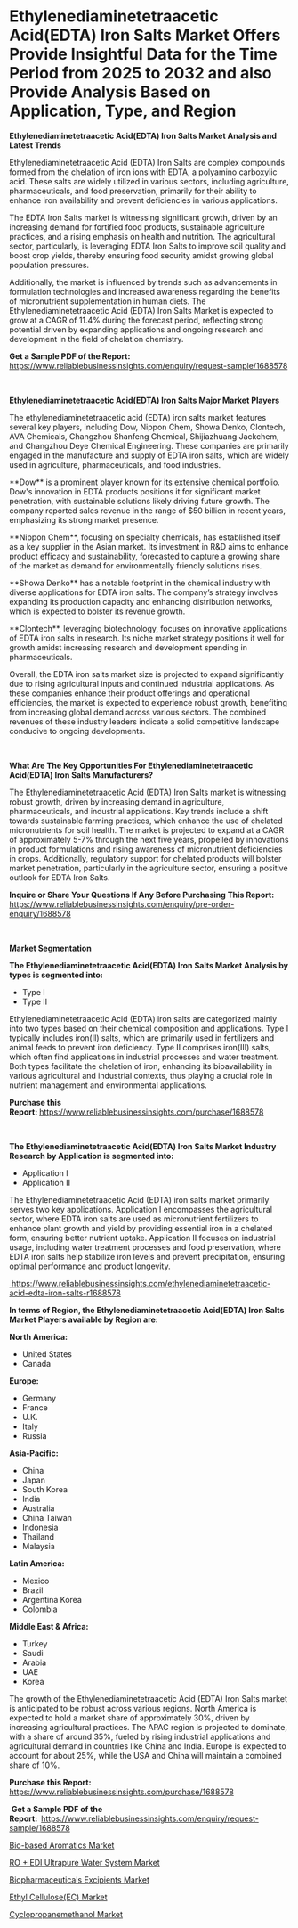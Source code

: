 <p><h1>Ethylenediaminetetraacetic Acid(EDTA) Iron Salts Market Offers Provide Insightful Data for the Time Period from 2025 to 2032 and also Provide Analysis Based on Application, Type, and Region</h1></p><p><strong>Ethylenediaminetetraacetic Acid(EDTA) Iron Salts Market Analysis and Latest Trends</strong></p>
<p><p>Ethylenediaminetetraacetic Acid (EDTA) Iron Salts are complex compounds formed from the chelation of iron ions with EDTA, a polyamino carboxylic acid. These salts are widely utilized in various sectors, including agriculture, pharmaceuticals, and food preservation, primarily for their ability to enhance iron availability and prevent deficiencies in various applications. </p><p>The EDTA Iron Salts market is witnessing significant growth, driven by an increasing demand for fortified food products, sustainable agriculture practices, and a rising emphasis on health and nutrition. The agricultural sector, particularly, is leveraging EDTA Iron Salts to improve soil quality and boost crop yields, thereby ensuring food security amidst growing global population pressures. </p><p>Additionally, the market is influenced by trends such as advancements in formulation technologies and increased awareness regarding the benefits of micronutrient supplementation in human diets. The Ethylenediaminetetraacetic Acid (EDTA) Iron Salts Market is expected to grow at a CAGR of 11.4% during the forecast period, reflecting strong potential driven by expanding applications and ongoing research and development in the field of chelation chemistry.</p></p>
<p><strong>Get a Sample PDF of the Report:&nbsp;</strong> <a href="https://www.reliablebusinessinsights.com/enquiry/request-sample/1688578?utm_campaign=115&utm_medium=2&utm_source=Github&utm_content=ia&utm_term=26032025&utm_id=ethylenediaminetetraacetic-acidedta-iron-salts">https://www.reliablebusinessinsights.com/enquiry/request-sample/1688578</a></p>
<p>&nbsp;</p>
<p><strong>Ethylenediaminetetraacetic Acid(EDTA) Iron Salts Major Market Players</strong></p>
<p><p>The ethylenediaminetetraacetic acid (EDTA) iron salts market features several key players, including Dow, Nippon Chem, Showa Denko, Clontech, AVA Chemicals, Changzhou Shanfeng Chemical, Shijiazhuang Jackchem, and Changzhou Deye Chemical Engineering. These companies are primarily engaged in the manufacture and supply of EDTA iron salts, which are widely used in agriculture, pharmaceuticals, and food industries.</p><p>**Dow** is a prominent player known for its extensive chemical portfolio. Dow's innovation in EDTA products positions it for significant market penetration, with sustainable solutions likely driving future growth. The company reported sales revenue in the range of $50 billion in recent years, emphasizing its strong market presence.</p><p>**Nippon Chem**, focusing on specialty chemicals, has established itself as a key supplier in the Asian market. Its investment in R&D aims to enhance product efficacy and sustainability, forecasted to capture a growing share of the market as demand for environmentally friendly solutions rises.</p><p>**Showa Denko** has a notable footprint in the chemical industry with diverse applications for EDTA iron salts. The company’s strategy involves expanding its production capacity and enhancing distribution networks, which is expected to bolster its revenue growth.</p><p>**Clontech**, leveraging biotechnology, focuses on innovative applications of EDTA iron salts in research. Its niche market strategy positions it well for growth amidst increasing research and development spending in pharmaceuticals.</p><p>Overall, the EDTA iron salts market size is projected to expand significantly due to rising agricultural inputs and continued industrial applications. As these companies enhance their product offerings and operational efficiencies, the market is expected to experience robust growth, benefiting from increasing global demand across various sectors. The combined revenues of these industry leaders indicate a solid competitive landscape conducive to ongoing developments.</p></p>
<p>&nbsp;</p>
<p><strong>What Are The Key Opportunities For Ethylenediaminetetraacetic Acid(EDTA) Iron Salts Manufacturers?</strong></p>
<p><p>The Ethylenediaminetetraacetic Acid (EDTA) Iron Salts market is witnessing robust growth, driven by increasing demand in agriculture, pharmaceuticals, and industrial applications. Key trends include a shift towards sustainable farming practices, which enhance the use of chelated micronutrients for soil health. The market is projected to expand at a CAGR of approximately 5-7% through the next five years, propelled by innovations in product formulations and rising awareness of micronutrient deficiencies in crops. Additionally, regulatory support for chelated products will bolster market penetration, particularly in the agriculture sector, ensuring a positive outlook for EDTA Iron Salts.</p></p>
<p><strong>Inquire or Share Your Questions If Any Before Purchasing This Report:</strong> <a href="https://www.reliablebusinessinsights.com/enquiry/pre-order-enquiry/1688578?utm_campaign=115&utm_medium=2&utm_source=Github&utm_content=ia&utm_term=26032025&utm_id=ethylenediaminetetraacetic-acidedta-iron-salts">https://www.reliablebusinessinsights.com/enquiry/pre-order-enquiry/1688578</a></p>
<p>&nbsp;</p>
<p><strong>Market Segmentation</strong></p>
<p><strong>The Ethylenediaminetetraacetic Acid(EDTA) Iron Salts Market Analysis by types is segmented into:</strong></p>
<p><ul><li>Type I</li><li>Type II</li></ul></p>
<p><p>Ethylenediaminetetraacetic Acid (EDTA) iron salts are categorized mainly into two types based on their chemical composition and applications. Type I typically includes iron(II) salts, which are primarily used in fertilizers and animal feeds to prevent iron deficiency. Type II comprises iron(III) salts, which often find applications in industrial processes and water treatment. Both types facilitate the chelation of iron, enhancing its bioavailability in various agricultural and industrial contexts, thus playing a crucial role in nutrient management and environmental applications.</p></p>
<p><strong>Purchase this Report:&nbsp;</strong><a href="https://www.reliablebusinessinsights.com/purchase/1688578?utm_campaign=115&utm_medium=2&utm_source=Github&utm_content=ia&utm_term=26032025&utm_id=ethylenediaminetetraacetic-acidedta-iron-salts">https://www.reliablebusinessinsights.com/purchase/1688578</a></p>
<p>&nbsp;</p>
<p><strong>The Ethylenediaminetetraacetic Acid(EDTA) Iron Salts Market Industry Research by Application is segmented into:</strong></p>
<p><ul><li>Application I</li><li>Application II</li></ul></p>
<p><p>The Ethylenediaminetetraacetic Acid (EDTA) iron salts market primarily serves two key applications. Application I encompasses the agricultural sector, where EDTA iron salts are used as micronutrient fertilizers to enhance plant growth and yield by providing essential iron in a chelated form, ensuring better nutrient uptake. Application II focuses on industrial usage, including water treatment processes and food preservation, where EDTA iron salts help stabilize iron levels and prevent precipitation, ensuring optimal performance and product longevity.</p></p>
<p><a href="https://www.reliablebusinessinsights.com/ethylenediaminetetraacetic-acid-edta-iron-salts-r1688578?utm_campaign=115&utm_medium=2&utm_source=Github&utm_content=ia&utm_term=26032025&utm_id=ethylenediaminetetraacetic-acidedta-iron-salts">&nbsp;https://www.reliablebusinessinsights.com/ethylenediaminetetraacetic-acid-edta-iron-salts-r1688578</a></p>
<p><strong>In terms of Region, the Ethylenediaminetetraacetic Acid(EDTA) Iron Salts Market Players available by Region are:</strong></p>
<p>
    <p> <strong> North America: </strong>
        <ul>
            <li>United States</li>
            <li>Canada</li>
        </ul>
        </p> 
    <p> <strong> Europe: </strong>
        <ul>
            <li>Germany</li>
            <li>France</li>
            <li>U.K.</li>
            <li>Italy</li>
            <li>Russia</li>
        </ul>
        </p> 
    <p> <strong> Asia-Pacific: </strong>
        <ul>
            <li>China</li>
            <li>Japan</li>
            <li>South Korea</li>
            <li>India</li>
            <li>Australia</li>
            <li>China Taiwan</li>
            <li>Indonesia</li>
            <li>Thailand</li>
            <li>Malaysia</li>
        </ul>
        </p> 
    <p> <strong> Latin America: </strong>
        <ul>
            <li>Mexico</li>
            <li>Brazil</li>
            <li>Argentina Korea</li>
            <li>Colombia</li>
        </ul>
        </p> 
    <p> <strong> Middle East & Africa: </strong>
        <ul>
            <li>Turkey</li>
            <li>Saudi</li>
            <li>Arabia</li>
            <li>UAE</li>
            <li>Korea</li>
        </ul>
    </p>
    </p>
<p><p>The growth of the Ethylenediaminetetraacetic Acid (EDTA) Iron Salts market is anticipated to be robust across various regions. North America is expected to hold a market share of approximately 30%, driven by increasing agricultural practices. The APAC region is projected to dominate, with a share of around 35%, fueled by rising industrial applications and agricultural demand in countries like China and India. Europe is expected to account for about 25%, while the USA and China will maintain a combined share of 10%.</p></p>
<p><strong>Purchase this Report: </strong><a href="https://www.reliablebusinessinsights.com/purchase/1688578?utm_campaign=115&utm_medium=2&utm_source=Github&utm_content=ia&utm_term=26032025&utm_id=ethylenediaminetetraacetic-acidedta-iron-salts">https://www.reliablebusinessinsights.com/purchase/1688578</a></p>
<p>&nbsp;<strong>Get a Sample PDF of the Report:&nbsp;&nbsp;</strong><a href="https://www.reliablebusinessinsights.com/enquiry/request-sample/1688578?utm_campaign=115&utm_medium=2&utm_source=Github&utm_content=ia&utm_term=26032025&utm_id=ethylenediaminetetraacetic-acidedta-iron-salts">https://www.reliablebusinessinsights.com/enquiry/request-sample/1688578</a></p>
<p><strong></strong></p>
<p><p><a href="https://github.com/rocicbenton/Market-Research-Report-List-1/blob/main/bio-based-aromatics-market.md?utm_campaign=115&utm_medium=2&utm_source=Github&utm_content=ia&utm_term=26032025&utm_id=ethylenediaminetetraacetic-acidedta-iron-salts">Bio-based Aromatics Market</a></p><p><a href="https://github.com/ishikodehira/Market-Research-Report-List-1/blob/main/ro-edi-ultrapure-water-system-market.md?utm_campaign=115&utm_medium=2&utm_source=Github&utm_content=ia&utm_term=26032025&utm_id=ethylenediaminetetraacetic-acidedta-iron-salts">RO + EDI Ultrapure Water System Market</a></p><p><a href="https://github.com/filinjaic7/Market-Research-Report-List-1/blob/main/biopharmaceuticals-excipients-market.md?utm_campaign=115&utm_medium=2&utm_source=Github&utm_content=ia&utm_term=26032025&utm_id=ethylenediaminetetraacetic-acidedta-iron-salts">Biopharmaceuticals Excipients Market</a></p><p><a href="https://github.com/reeseberro3j/Market-Research-Report-List-1/blob/main/ethyl-celluloseec-market.md?utm_campaign=115&utm_medium=2&utm_source=Github&utm_content=ia&utm_term=26032025&utm_id=ethylenediaminetetraacetic-acidedta-iron-salts">Ethyl Cellulose(EC) Market</a></p><p><a href="https://github.com/tahjaylestro/Market-Research-Report-List-1/blob/main/cyclopropanemethanol-market.md?utm_campaign=115&utm_medium=2&utm_source=Github&utm_content=ia&utm_term=26032025&utm_id=ethylenediaminetetraacetic-acidedta-iron-salts">Cyclopropanemethanol Market</a></p></p>